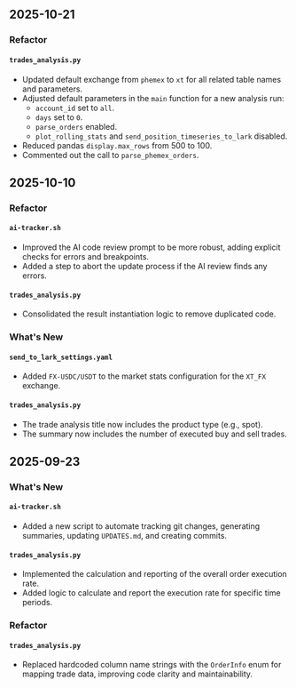 ## 2025-10-21

### Refactor

#### `trades_analysis.py`

- Updated default exchange from `phemex` to `xt` for all related table names and parameters.
- Adjusted default parameters in the `main` function for a new analysis run:
    - `account_id` set to `all`.
    - `days` set to `0`.
    - `parse_orders` enabled.
    - `plot_rolling_stats` and `send_position_timeseries_to_lark` disabled.
- Reduced pandas `display.max_rows` from 500 to 100.
- Commented out the call to `parse_phemex_orders`.

## 2025-10-10

### Refactor

#### `ai-tracker.sh`

- Improved the AI code review prompt to be more robust, adding explicit checks for errors and breakpoints.
- Added a step to abort the update process if the AI review finds any errors.

#### `trades_analysis.py`

- Consolidated the result instantiation logic to remove duplicated code.

### What's New

#### `send_to_lark_settings.yaml`

- Added `FX-USDC/USDT` to the market stats configuration for the `XT_FX` exchange.

#### `trades_analysis.py`

- The trade analysis title now includes the product type (e.g., spot).
- The summary now includes the number of executed buy and sell trades.



## 2025-09-23

### What's New

#### `ai-tracker.sh`

- Added a new script to automate tracking git changes, generating summaries, updating `UPDATES.md`, and creating commits.

#### `trades_analysis.py`

- Implemented the calculation and reporting of the overall order execution rate.
- Added logic to calculate and report the execution rate for specific time periods.

### Refactor

#### `trades_analysis.py`

- Replaced hardcoded column name strings with the `OrderInfo` enum for mapping trade data, improving code clarity and maintainability.
